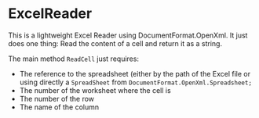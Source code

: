 # ExcelReader
This is a lightweight Excel Reader using DocumentFormat.OpenXml. It just does one thing:
Read the content of a cell and return it as a string.

The main method <code>ReadCell</code> just requires:
* The reference to the spreadsheet (either by the path of the Excel file or using directly a <code>SpreadSheet</code> from <code>DocumentFormat.OpenXml.Spreadsheet;</code>
* The number of the worksheet where the cell is
* The number of the row
* The name of the column
